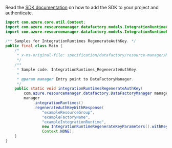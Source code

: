 Read the [SDK documentation](https://github.com/Azure/azure-sdk-for-java/blob/azure-resourcemanager-datafactory_1.0.0-beta.7/sdk/datafactory/azure-resourcemanager-datafactory/README.md) on how to add the SDK to your project and authenticate.

```java
import com.azure.core.util.Context;
import com.azure.resourcemanager.datafactory.models.IntegrationRuntimeAuthKeyName;
import com.azure.resourcemanager.datafactory.models.IntegrationRuntimeRegenerateKeyParameters;

/** Samples for IntegrationRuntimes RegenerateAuthKey. */
public final class Main {
    /*
     * x-ms-original-file: specification/datafactory/resource-manager/Microsoft.DataFactory/stable/2018-06-01/examples/IntegrationRuntimes_RegenerateAuthKey.json
     */
    /**
     * Sample code: IntegrationRuntimes_RegenerateAuthKey.
     *
     * @param manager Entry point to DataFactoryManager.
     */
    public static void integrationRuntimesRegenerateAuthKey(
        com.azure.resourcemanager.datafactory.DataFactoryManager manager) {
        manager
            .integrationRuntimes()
            .regenerateAuthKeyWithResponse(
                "exampleResourceGroup",
                "exampleFactoryName",
                "exampleIntegrationRuntime",
                new IntegrationRuntimeRegenerateKeyParameters().withKeyName(IntegrationRuntimeAuthKeyName.AUTH_KEY2),
                Context.NONE);
    }
}
```
